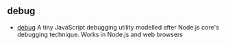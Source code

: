 ## debug

- [debug](https://github.com/visionmedia/debug) A tiny JavaScript debugging utility modelled after Node.js core's debugging technique. Works in Node.js and web browsers